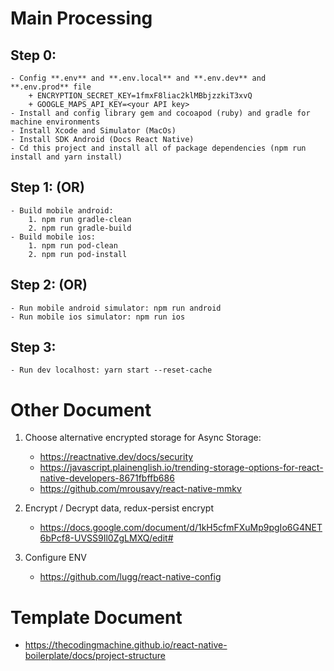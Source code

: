 # Main Processing

## Step 0:

    - Config **.env** and **.env.local** and **.env.dev** and **.env.prod** file
    	+ ENCRYPTION_SECRET_KEY=1fmxF8liac2klMBbjzzkiT3xvQ
    	+ GOOGLE_MAPS_API_KEY=<your API key>
    - Install and config library gem and cocoapod (ruby) and gradle for machine environments
    - Install Xcode and Simulator (MacOs)
    - Install SDK Android (Docs React Native)
    - Cd this project and install all of package dependencies (npm run install and yarn install)

## Step 1: (OR)

    - Build mobile android:
    	1. npm run gradle-clean
    	2. npm run gradle-build
    - Build mobile ios:
    	1. npm run pod-clean
    	2. npm run pod-install

## Step 2: (OR)

    - Run mobile android simulator: npm run android
    - Run mobile ios simulator: npm run ios

## Step 3:

    - Run dev localhost: yarn start --reset-cache

# Other Document

1. Choose alternative encrypted storage for Async Storage:
   - https://reactnative.dev/docs/security
   - https://javascript.plainenglish.io/trending-storage-options-for-react-native-developers-8671fbffb686
   - https://github.com/mrousavy/react-native-mmkv
2. Encrypt / Decrypt data, redux-persist encrypt

   - https://docs.google.com/document/d/1kH5cfmFXuMp9pgIo6G4NET6bPcf8-UVSS9Il0ZgLMXQ/edit#

3. Configure ENV
   - https://github.com/lugg/react-native-config

# Template Document

- https://thecodingmachine.github.io/react-native-boilerplate/docs/project-structure

